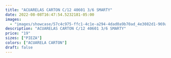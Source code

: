 ```yaml
---
title: "ACUARELAS CARTON C/12 40601 3/6 SMARTY"
date: 2022-08-08T16:47:54.5232181-05:00
images:
  - "images/showcase/57c4c975-ffc1-4c1e-a294-4dad0a9b70ad_4e3082d1-969a-4e8c-b455-a52dc12112dc.webp"
description: "ACUARELAS CARTON C/12 40601 3/6 SMARTY"
price: "19"
sizes: ["PIEZA"]
colors: ["ACUARELA CARTON"]
draft: false
---
```

